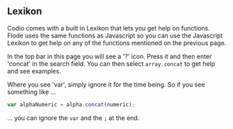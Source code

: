 ## Lexikon
Codio comes with a built in Lexikon that lets you get help on functions. Flode uses the same functions as Javascript so you can use the Javascript Lexikon to get help on any of the functions mentioned on the previous page.

In the top bar in this page you will see a '?' icon. Press it and then enter 'concat' in the search field. You can then select `array.concat` to get help and see examples.

Where you see 'var', simply ignore it for the time being. So if you see something like ...

```javascript
var alphaNumeric = alpha.concat(numeric);
```

... you can ignore the `var` and the `;` at the end.



